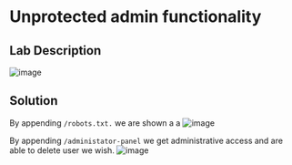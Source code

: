 # Unprotected admin functionality

## Lab Description
![image](https://github.com/KVNuhman/Web-Security-Lab/assets/46161259/aa73c65e-adb3-409f-83b9-e8c7b388c59f)

## Solution

By appending `/robots.txt.` we are shown a a
![image](https://github.com/KVNuhman/Web-Security-Lab/assets/46161259/d13a209e-8478-494a-bdb8-ac815bef93ad)

By appending `/administator-panel` we get administrative access and are able to delete user we wish.
![image](https://github.com/KVNuhman/Web-Security-Lab/assets/46161259/e76dceed-3359-4fa9-9e2d-1e8af4688c03)
